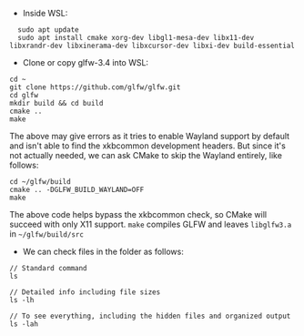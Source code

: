 - Inside WSL:
```
  sudo apt update
  sudo apt install cmake xorg-dev libgl1-mesa-dev libx11-dev libxrandr-dev libxinerama-dev libxcursor-dev libxi-dev build-essential
```

- Clone or copy glfw-3.4 into WSL:
```
cd ~
git clone https://github.com/glfw/glfw.git
cd glfw
mkdir build && cd build
cmake ..
make
```

The above may give errors as it tries to enable Wayland support by default and isn't able to find the xkbcommon development headers. But since it's not actually needed, we can ask CMake to skip the Wayland entirely, like follows:
```
cd ~/glfw/build
cmake .. -DGLFW_BUILD_WAYLAND=OFF
make
```

The above code helps bypass the xkbcommon check, so CMake will succeed with only X11 support. 
```make``` compiles GLFW and leaves ```libglfw3.a``` in ```~/glfw/build/src``` 

- We can check files in the folder as follows:
```
// Standard command
ls

// Detailed info including file sizes
ls -lh

// To see everything, including the hidden files and organized output
ls -lah
```
